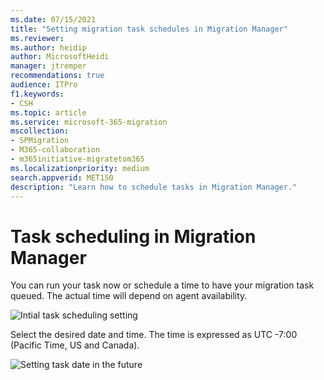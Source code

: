 ```yaml
---
ms.date: 07/15/2021
title: "Setting migration task schedules in Migration Manager"
ms.reviewer: 
ms.author: heidip
author: MicrosoftHeidi
manager: jtremper
recommendations: true
audience: ITPro
f1.keywords:
- CSH
ms.topic: article
ms.service: microsoft-365-migration
mscollection: 
- SPMigration
- M365-collaboration
- m365initiative-migratetom365
ms.localizationpriority: medium
search.appverid: MET150
description: "Learn how to schedule tasks in Migration Manager."
---
```

# Task scheduling in Migration Manager

You can run your task now or schedule a time to have your migration task queued. The actual time will depend on agent availability.  


![Intial task scheduling setting](media/mm-task-scheduling-inital.png)

Select the desired date and time. The time is expressed as UTC -7:00 (Pacific Time, US and Canada).

![Setting task date in the future](media/mm-task-scheduling-date.png)


